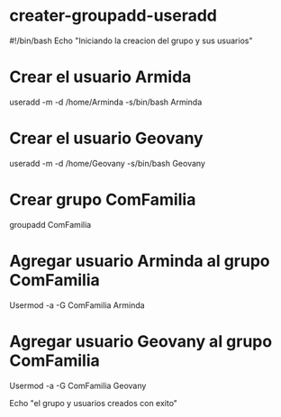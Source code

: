 # creater-groupadd-useradd
#!/bin/bash
Echo "Iniciando la creacion del grupo y sus usuarios"


# Crear el usuario Armida
useradd -m -d /home/Arminda -s/bin/bash Arminda

# Crear el usuario Geovany
useradd -m -d /home/Geovany -s/bin/bash Geovany

# Crear grupo ComFamilia
groupadd ComFamilia

# Agregar usuario Arminda al grupo ComFamilia
Usermod -a -G ComFamilia Arminda

# Agregar usuario Geovany al grupo ComFamilia
Usermod -a -G ComFamilia Geovany 

 Echo "el grupo y usuarios creados con exito"
